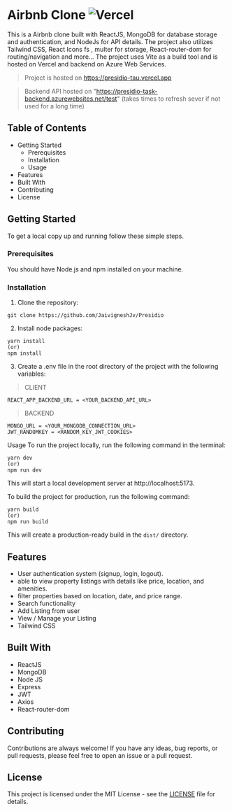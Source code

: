 # Airbnb Clone  ![Vercel](https://therealsujitk-vercel-badge.vercel.app/?app=presidio)


This is a Airbnb clone built with ReactJS, MongoDB for database storage and authentication, and NodeJs for API details. The project also utilizes Tailwind CSS, React Icons fs , multer for storage, React-router-dom for routing/navigation and more... The project uses Vite as a build tool and is hosted on Vercel and backend on Azure Web Services.

> Project is hosted on https://presidio-tau.vercel.app

> Backend API hosted on "https://presidio-task-backend.azurewebsites.net/test"  (takes times to refresh sever if not used for a long time)


## Table of Contents
- Getting Started
  - Prerequisites
  - Installation
  - Usage
- Features
- Built With
- Contributing
- License

## Getting Started
To get a local copy up and running follow these simple steps.

### Prerequisites
You should have Node.js and npm installed on your machine.

### Installation
1. Clone the repository:

```
git clone https://github.com/JaivigneshJv/Presidio
```

2. Install node packages:
```
yarn install
(or)
npm install
```

3. Create a .env file in the root directory of the project with the following variables:


> CLIENT
```
REACT_APP_BACKEND_URL = <YOUR_BACKEND_API_URL>
```

> BACKEND
```
MONGO_URL = <YOUR_MONGODB_CONNECTION_URL>
JWT_RANDOMKEY = <RANDOM_KEY_JWT_COOKIES>
```


Usage
To run the project locally, run the following command in the terminal:

```
yarn dev
(or)
npm run dev
```
This will start a local development server at http://localhost:5173.

To build the project for production, run the following command:

```
yarn build
(or)
npm run build
```
This will create a production-ready build in the `dist/` directory.

## Features
- User authentication system (signup, login, logout).
- able to view property listings with details like price, location,
and amenities.
- filter properties based on
location, date, and price range.
- Search functionality
- Add Listing from user
- View / Manage your Listing 
- Tailwind CSS

## Built With
- ReactJS
- MongoDB
- Node JS
- Express
- JWT
- Axios
- React-router-dom

## Contributing
Contributions are always welcome! If you have any ideas, bug reports, or pull requests, please feel free to open an issue or a pull request.

## License
This project is licensed under the MIT License - see the [LICENSE](https://github.com/JaivigneshJv/Presidio/blob/main/LICENSE) file for details.
